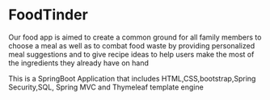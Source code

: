 # FoodTinder


Our food app is aimed to create a common ground for all family members to choose a meal as well as to combat food waste by providing personalized meal suggestions and to give recipe ideas to help users make the most of the ingredients they already have on hand

This is a SpringBoot Application that includes HTML,CSS,bootstrap,Spring Security,SQL, Spring MVC and Thymeleaf template engine
